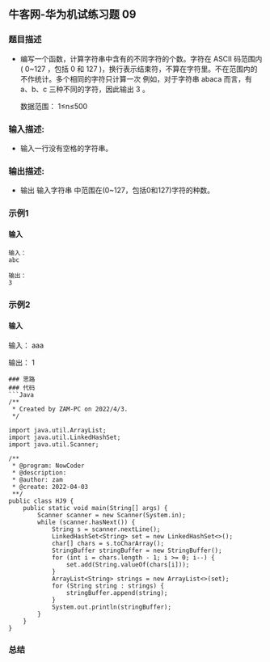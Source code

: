 ## 牛客网-华为机试练习题 09

### 题目描述

*   编写一个函数，计算字符串中含有的不同字符的个数。字符在 ASCII 码范围内( 0~127 ，包括 0 和 127 )，换行表示结束符，不算在字符里。不在范围内的不作统计。多个相同的字符只计算一次
    例如，对于字符串 abaca 而言，有 a、b、c 三种不同的字符，因此输出 3 。

    数据范围： 1≤n≤500  

### 输入描述:

+   输入一行没有空格的字符串。

### 输出描述:

*   输出 输入字符串 中范围在(0~127，包括0和127)字符的种数。

### 示例1

#### 输入
```
输入：
abc

输出：
3
```
### 示例2

#### 输入
输入：
aaa

输出：
1
```
### 思路
### 代码
```Java
/**
 * Created by ZAM-PC on 2022/4/3.
 */

import java.util.ArrayList;
import java.util.LinkedHashSet;
import java.util.Scanner;

/**
 * @program: NowCoder
 * @description:
 * @author: zam
 * @create: 2022-04-03
 **/
public class HJ9 {
    public static void main(String[] args) {
        Scanner scanner = new Scanner(System.in);
        while (scanner.hasNext()) {
            String s = scanner.nextLine();
            LinkedHashSet<String> set = new LinkedHashSet<>();
            char[] chars = s.toCharArray();
            StringBuffer stringBuffer = new StringBuffer();
            for (int i = chars.length - 1; i >= 0; i--) {
                set.add(String.valueOf(chars[i]));
            }
            ArrayList<String> strings = new ArrayList<>(set);
            for (String string : strings) {
                stringBuffer.append(string);
            }
            System.out.println(stringBuffer);
        }
    }
}

```
### 总结

